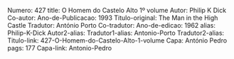Numero: 427
title: O Homem do Castelo Alto 1º volume
Autor: Philip K Dick
Co-autor: 
Ano-de-Publicacao: 1993
Titulo-original: The Man in the High Castle
Tradutor: António Porto
Co-tradutor: 
Ano-de-edicao: 1962
alias: Philip-K-Dick
Autor2-alias: 
Tradutor1-alias: Antonio-Porto
Tradutor2-alias: 
Titulo-link: 427-O-Homem-do-Castelo-Alto-1-volume
Capa: António Pedro
pags: 177
Capa-link: Antonio-Pedro